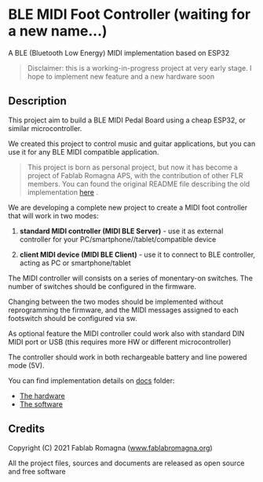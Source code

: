 # BLE MIDI Foot Controller (waiting for a new name...)

A BLE (Bluetooth Low Energy) MIDI implementation based on ESP32

 
> Disclaimer: 
> this is a working-in-progress project at very early stage. I hope to implement new feature and a new hardware soon
 
 
## Description
 
This project aim to build a BLE MIDI Pedal Board using a cheap ESP32, or similar microcontroller.
 
We created this project to control music and guitar applications, but you can use it for any BLE MIDI compatible application.


>This project is born as personal project, but now it has become a project of Fablab Romagna APS, with the contribution of other FLR members.
>You can found the original README file describing the old implementation [here](./README_OLD.md) .


We are developing a complete new project to create a MIDI foot controller that will work in two modes:
1. **standard MIDI controller (MIDI BLE Server)**   - use it as external controller for your PC/smartphone//tablet/compatible device

2. **client MIDI device (MIDI BLE Client)** - use it to connect to BLE controller, acting as PC or smartphone/tablet

The MIDI controller will consists on a series of monentary-on switches. The number of switches should be configured in the firmware.


Changing between the two modes should be implemented without reprogramming the firmware, and the MIDI messages assigned to each footswitch should be configured via sw.


As optional feature the MIDI controller could work also with standard DIN MIDI port or USB (this requires more HW or different microcontroller)


The controller should work in both rechargeable battery and line powered mode (5V).


You can find implementation details on [docs](/docs) folder:


* [The hardware](/hardware/)
* [The software](/software/)


## Credits
Copyright (C) 2021 Fablab Romagna (www.fablabromagna.org) 

All the project files, sources and documents are released as open source and free software

